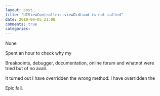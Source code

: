 ```yaml
---
layout: post
title: "UIViewController::viewDidLoad is not called"
date: 2010-09-05 21:08
comments: true
categories: 
---
```


None


Spent an hour to check why my 


Breakpoints, debugger, documentation, online forum and whatnot were tried but of no avail.


It turned out I have overridden the wrong method: I have overridden the 


Epic fail.

